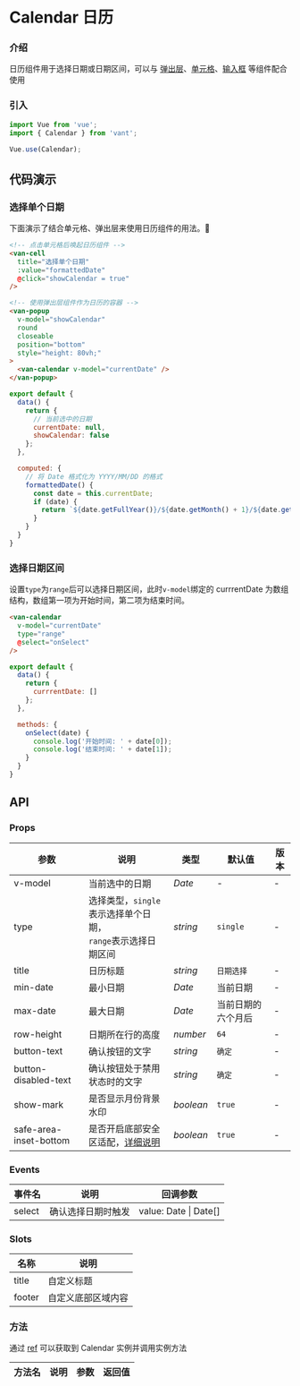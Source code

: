 # Calendar 日历

### 介绍

日历组件用于选择日期或日期区间，可以与 [弹出层](#/zh-CN/popup)、[单元格](#/zh-CN/cell)、[输入框](#/zh-CN/field) 等组件配合使用

### 引入

``` javascript
import Vue from 'vue';
import { Calendar } from 'vant';

Vue.use(Calendar);
```

## 代码演示

### 选择单个日期

下面演示了结合单元格、弹出层来使用日历组件的用法。

```html
<!-- 点击单元格后唤起日历组件 -->
<van-cell
  title="选择单个日期"
  :value="formattedDate"
  @click="showCalendar = true"
/>

<!-- 使用弹出层组件作为日历的容器 -->
<van-popup
  v-model="showCalendar"
  round
  closeable
  position="bottom"
  style="height: 80vh;"
>
  <van-calendar v-model="currentDate" />
</van-popup>
```

```js
export default {
  data() {
    return {
      // 当前选中的日期
      currentDate: null,
      showCalendar: false
    };
  },

  computed: {
    // 将 Date 格式化为 YYYY/MM/DD 的格式
    formattedDate() {
      const date = this.currentDate;
      if (date) {
        return `${date.getFullYear()}/${date.getMonth() + 1}/${date.getDate()}`;
      }
    }
  }
}
```

### 选择日期区间

设置`type`为`range`后可以选择日期区间，此时`v-model`绑定的 currrentDate 为数组结构，数组第一项为开始时间，第二项为结束时间。

```html
<van-calendar
  v-model="currentDate"
  type="range"
  @select="onSelect"
/>
```

```js
export default {
  data() {
    return {
      currrentDate: []
    };
  },

  methods: {
    onSelect(date) {
      console.log('开始时间: ' + date[0]);
      console.log('结束时间: ' + date[1]);
    }
  }
}
```

## API

### Props

| 参数 | 说明 | 类型 | 默认值 | 版本 |
|------|------|------|------|------|
| v-model | 当前选中的日期 | *Date* | - | - |
| type | 选择类型，`single`表示选择单个日期，<br>`range`表示选择日期区间 | *string* | `single` | - |
| title | 日历标题 | *string* | `日期选择` | - |
| min-date | 最小日期 | *Date*  | 当前日期 | - |
| max-date | 最大日期 | *Date*  | 当前日期的六个月后 | - |
| row-height | 日期所在行的高度 | *number* | `64` | - |
| button-text | 确认按钮的文字 | *string* | `确定` | - |
| button-disabled-text | 确认按钮处于禁用状态时的文字 | *string* | `确定` | - |
| show-mark | 是否显示月份背景水印 | *boolean* | `true` | - |
| safe-area-inset-bottom | 是否开启底部安全区适配，[详细说明](#/zh-CN/quickstart#di-bu-an-quan-qu-gua-pei) | *boolean* | `true` | - |

### Events

| 事件名 | 说明 | 回调参数 |
|------|------|------|
| select | 确认选择日期时触发 | value: Date \| Date[] |

### Slots

| 名称 | 说明 |
|------|------|
| title | 自定义标题 |
| footer | 自定义底部区域内容 |

### 方法

通过 [ref](https://cn.vuejs.org/v2/api/#ref) 可以获取到 Calendar 实例并调用实例方法

| 方法名 | 说明 | 参数 | 返回值 |
|------|------|------|------|
